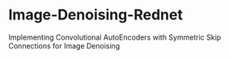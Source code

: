 # Image-Denoising-Rednet
 Implementing Convolutional AutoEncoders with Symmetric Skip Connections for Image Denoising
